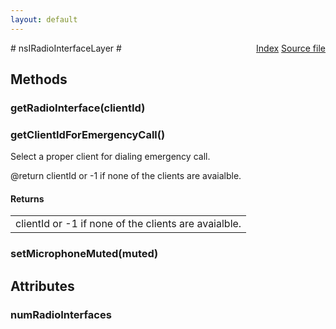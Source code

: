 ```yaml
---
layout: default
---
```

<div class='links' style='float:right'><a href="../index.html">Index</a>
<a href="http://dxr.mozilla.org/mozilla-central/source/dom/system/gonk/nsIRadioInterfaceLayer.idl">Source file</a>
</div>
# nsIRadioInterfaceLayer #

## Methods ##

### getRadioInterface(clientId) ###

### getClientIdForEmergencyCall() ###
  
Select a proper client for dialing emergency call.  
  
@return clientId or -1 if none of the clients are avaialble.  
  

#### Returns ####

<table>

<tr>
<td>clientId or -1 if none of the clients are avaialble.  
</td>
</tr>

</table>

### setMicrophoneMuted(muted) ###

## Attributes ##

### numRadioInterfaces ###
